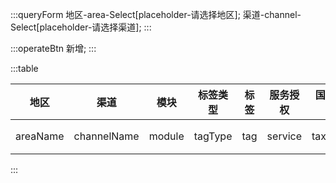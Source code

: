 :::queryForm
地区-area-Select[placeholder-请选择地区];
渠道-channel-Select[placeholder-请选择渠道];
:::


:::operateBtn
新增;
:::

:::table

|地区|渠道|模块|标签类型|标签|服务授权|国地类型|VIP等级|接入优先级|备注|最后修改人|$operate|
|---|---|---|---|---|---|---|---|---|---|---|---|
|areaName|channelName|module|tagType|tag|service|taxType|vipLevel|priority|remarks|lastModifier|修改,$delete|

:::
